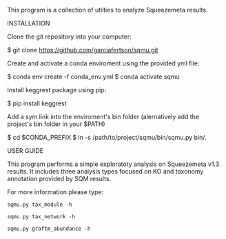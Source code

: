 This program is a collection of utlities to analyze Squeezemeta results.


INSTALLATION

Clone the git repository into your computer:

$ git clone https://github.com/garciafertson/sqmu.git


Create and activate a conda enviroment using the provided yml file:

$ conda env create -f conda_env.yml
$ conda activate sqmu


Install keggrest package using pip:

$ pip install keggrest


Add a sym link into the enviroment's bin folder (alernatively add the project's
bin folder in your $PATH)

$ cd $CONDA_PREFIX
$ ln -s /path/to/project/sqmu/bin/sqmu.py bin/.



USER GUIDE

This program performs a simple exploratoty analysis on Squeezemeta v1.3 results. It includes three analysis types focused on KO and taxonomy annotation provided by SQM results.

For more information please type:

    sqmu.py tax_module -h

    sqmu.py tax_network -h

    sqmu.py graftm_abundance -h
